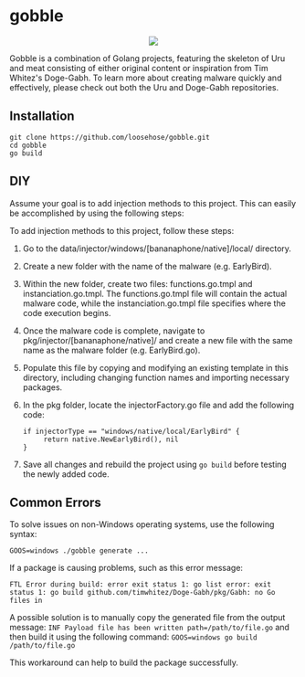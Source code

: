 # gobble
<p align="center">
  <img src="https://user-images.githubusercontent.com/75705022/212232137-4dd329e8-fab6-4cc9-94d9-a5bd32ca8588.png" />
</p>

Gobble is a combination of Golang projects, featuring the skeleton of Uru and meat consisting of either original content or inspiration from Tim Whitez's Doge-Gabh. To learn more about creating malware quickly and effectively, please check out both the Uru and Doge-Gabh repositories.

## Installation

```
git clone https://github.com/loosehose/gobble.git
cd gobble
go build
```



## DIY

Assume your goal is to add injection methods to this project. This can easily be accomplished by using the following steps:

To add injection methods to this project, follow these steps:

1. Go to the data/injector/windows/[bananaphone/native]/local/ directory.

2. Create a new folder with the name of the malware (e.g. EarlyBird).

3. Within the new folder, create two files: functions.go.tmpl and instanciation.go.tmpl. The functions.go.tmpl file will contain the actual malware code, while the instanciation.go.tmpl file specifies where the code execution begins.

4. Once the malware code is complete, navigate to pkg/injector/[bananaphone/native]/ and create a new file with the same name as the malware folder (e.g. EarlyBird.go).

5. Populate this file by copying and modifying an existing template in this directory, including changing function names and importing necessary packages.

6. In the pkg folder, locate the injectorFactory.go file and add the following code:

   ```
   if injectorType == "windows/native/local/EarlyBird" {
   		return native.NewEarlyBird(), nil
   }
   ```

7. Save all changes and rebuild the project using `go build` before testing the newly added code.

## Common Errors

To solve issues on non-Windows operating systems, use the following syntax: 

`GOOS=windows ./gobble generate ...` 

If a package is causing problems, such as this error message: 

`FTL Error during build: error exit status 1: go list error: exit status 1: go build github.com/timwhitez/Doge-Gabh/pkg/Gabh: no Go files in` 

A possible solution is to manually copy the generated file from the output message: `INF Payload file has been written path=/path/to/file.go` and then build it using the following command: `GOOS=windows go build /path/to/file.go` 

This workaround can help to build the package successfully.
